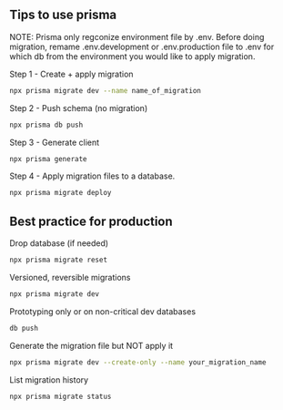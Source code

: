 ## Tips to use prisma
NOTE: Prisma only regconize environment file by .env. Before doing migration, remame .env.development or .env.production file to .env for which db from the environment you would like to apply migration. 

Step 1 - Create + apply migration
```bash
npx prisma migrate dev --name name_of_migration
```
Step 2 - Push schema (no migration)
```bash
npx prisma db push
```
Step 3 - Generate client
```bash
npx prisma generate
```
Step 4 - Apply migration files to a database.
```bash
npx prisma migrate deploy
```

## Best practice for production
Drop database (if needed)
```bash
npx prisma migrate reset
```
Versioned, reversible migrations
```bash
npx prisma migrate dev 
```
Prototyping only or on non-critical dev databases
```bash
db push
```
Generate the migration file but NOT apply it
```bash
npx prisma migrate dev --create-only --name your_migration_name
```
List migration history
```bash
npx prisma migrate status
```
